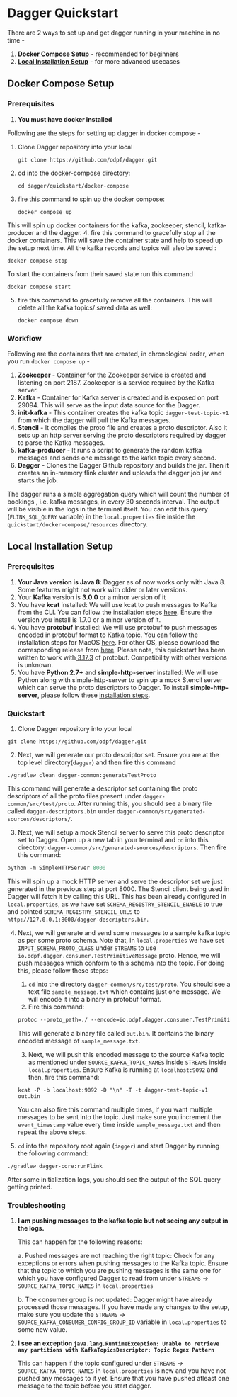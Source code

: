 # Dagger Quickstart

There are 2 ways to set up and get dagger running in your machine in no time - 
1. **[Docker Compose Setup](quickstart.md#docker-compose-setup)** - recommended for beginners
2. **[Local Installation Setup](quickstart.md#local-installation-setup)** - for more advanced usecases

## Docker Compose Setup

### Prerequisites

1. **You must have docker installed**

Following are the steps for setting up dagger in docker compose -
1. Clone Dagger repository into your local

   ```shell
   git clone https://github.com/odpf/dagger.git
   ```
2. cd into the docker-compose directory:
   ```shell
   cd dagger/quickstart/docker-compose 
   ```
3. fire this command to spin up the docker compose:
   ```shell
   docker compose up 
   ```
This will spin up docker containers for the kafka, zookeeper, stencil, kafka-producer and the dagger.
4. fire this command to gracefully stop all the docker containers. This will save the container state and help to speed up the setup next time. All the kafka records and topics will also be saved  :
   ```shell
   docker compose stop 
   ```
   To start the containers from their saved state run this command
   ```shell
   docker compose start 
   ```
5. fire this command to gracefully remove all the containers. This will delete all the kafka topics/ saved data as well:
   ```shell
   docker compose down 
   ```
   
### Workflow

Following are the containers that are created, in chronological order, when you run `docker compose up`  - 

1. **Zookeeper** -  Container for the Zookeeper service is created and listening on port 2187. Zookeeper is a service required by the Kafka server.
2. **Kafka** - Container for Kafka server is created and is exposed on port 29094. This will serve as the input data source for the Dagger.
3. **init-kafka** - This container creates the kafka topic `dagger-test-topic-v1` from which the dagger will pull the Kafka messages.
4. **Stencil** - It compiles the proto file and creates a proto descriptor. Also it sets up an http server serving the proto descriptors required by dagger to parse the Kafka messages. 
5. **kafka-producer** - It runs a script to generate the random kafka messages and sends one message to the kafka topic every second.
6. **Dagger** - Clones the Dagger Github repository and builds the jar. Then it creates an in-memory flink cluster and uploads the dagger job jar and starts the job.

The dagger runs a simple aggregation query which will count the number of bookings , i.e. kafka messages, in every 30 seconds interval. The output will be visible in the logs in the terminal itself. You can edit this query (`FLINK_SQL_QUERY` variable) in the `local.properties` file inside the `quickstart/docker-compose/resources` directory.

## Local Installation Setup

### Prerequisites

1. **Your Java version is Java 8**: Dagger as of now works only with Java 8. Some features might not work with older or later versions.
2. Your **Kafka** version is **3.0.0** or a minor version of it
3. You have **kcat** installed: We will use kcat to push messages to Kafka from the CLI. You can follow the installation steps [here](https://github.com/edenhill/kcat). Ensure the version you install is 1.7.0 or a minor version of it.
4. You have **protobuf** installed: We will use protobuf to push messages encoded in protobuf format to Kafka topic. You can follow the installation steps for MacOS [here](https://formulae.brew.sh/formula/protobuf). For other OS, please download the corresponding release from [here](https://github.com/protocolbuffers/protobuf/releases). Please note, this quickstart has been written to work with[ 3.17.3](https://github.com/protocolbuffers/protobuf/releases/tag/v3.17.3) of protobuf. Compatibility with other versions is unknown.
5. You have **Python 2.7+** and **simple-http-server** installed: We will use Python along with simple-http-server to spin up a mock Stencil server which can serve the proto descriptors to Dagger. To install **simple-http-server**, please follow these [installation steps](https://pypi.org/project/simple-http-server/).

### Quickstart

1. Clone Dagger repository into your local

```shell
git clone https://github.com/odpf/dagger.git
```
2. Next, we will generate our proto descriptor set. Ensure you are at the top level directory(`dagger`) and then fire this command

```
./gradlew clean dagger-common:generateTestProto
```

This command will generate a descriptor set containing the proto descriptors of all the proto files present under `dagger-common/src/test/proto`. After running this, you should see a binary file called `dagger-descriptors.bin` under `dagger-common/src/generated-sources/descriptors/`.

3. Next, we will setup a mock Stencil server to serve this proto descriptor set to Dagger. Open up a new tab in your terminal and `cd` into this directory: `dagger-common/src/generated-sources/descriptors`. Then fire this command:

```python
python -m SimpleHTTPServer 8000
```

This will spin up a mock HTTP server and serve the descriptor set we just generated in the previous step at port 8000.
The Stencil client being used in Dagger will fetch it by calling this URL. This has been already configured in `local.properties`, as we have set `SCHEMA_REGISTRY_STENCIL_ENABLE` to true and pointed `SCHEMA_REGISTRY_STENCIL_URLS` to `http://127.0.0.1:8000/dagger-descriptors.bin`.

4. Next, we will generate and send some messages to a sample kafka topic as per some proto schema. Note that, in `local.properties` we have set `INPUT_SCHEMA_PROTO_CLASS` under `STREAMS` to use `io.odpf.dagger.consumer.TestPrimitiveMessage` proto. Hence, we will push messages which conform to this schema into the topic. For doing this, please follow these steps:
   1. `cd` into the directory `dagger-common/src/test/proto`. You should see a text file `sample_message.txt` which contains just one message. We will encode it into a binary in protobuf format.
   2. Fire this command:
   ```protobuf
   protoc --proto_path=./ --encode=io.odpf.dagger.consumer.TestPrimitiveMessage ./TestLogMessage.proto < ./sample_message.txt > out.bin
   ```
   This will generate a binary file called `out.bin`. It contains the binary encoded message of `sample_message.txt`.

   3. Next, we will push this encoded message to the source Kafka topic as mentioned under `SOURCE_KAFKA_TOPIC_NAMES` inside `STREAMS` inside `local.properties`. Ensure Kafka is running at `localhost:9092` and then, fire this command:
   ```shell
   kcat -P -b localhost:9092 -D "\n" -T -t dagger-test-topic-v1 out.bin
   ```
   You can also fire this command multiple times, if you want multiple messages to be sent into the topic. Just make sure you increment the `event_timestamp` value every time inside `sample_message.txt` and then repeat the above steps. 
6. `cd` into the repository root again (`dagger`) and start Dagger by running the following command:
```shell
./gradlew dagger-core:runFlink
```

After some initialization logs, you should see the output of the SQL query getting printed.

### Troubleshooting

1. **I am pushing messages to the kafka topic but not seeing any output in the logs.** 

   This can happen for the following reasons:

   a. Pushed messages are not reaching the right topic: Check for any exceptions or errors when pushing messages to the Kafka topic. Ensure that the topic to which you are pushing messages is the same one for which you have configured Dagger to read from under `STREAMS` -> `SOURCE_KAFKA_TOPIC_NAMES` in `local.properties`

   b. The consumer group is not updated: Dagger might have already processed those messages. If you have made any changes to the setup, make sure you update the `STREAMS` -> `SOURCE_KAFKA_CONSUMER_CONFIG_GROUP_ID` variable in `local.properties` to some new value.

2. **I see an exception `java.lang.RuntimeException: Unable to retrieve any partitions with KafkaTopicsDescriptor: Topic Regex Pattern`**

   This can happen if the topic configured under `STREAMS` -> `SOURCE_KAFKA_TOPIC_NAMES` in `local.properties` is new and you have not pushed any messages to it yet. Ensure that you have pushed atleast one message to the topic before you start dagger.
